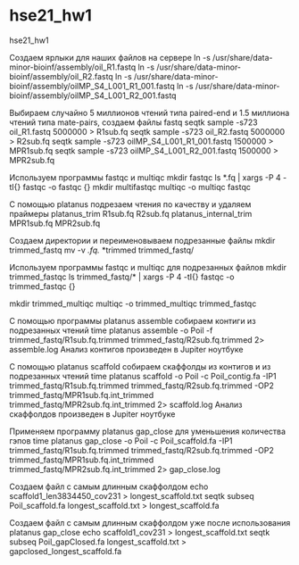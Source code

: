 # hse21_hw1
hse21_hw1

Создаем ярлыки для наших файлов на сервере
ln -s /usr/share/data-minor-bioinf/assembly/oil_R1.fastq
ln -s /usr/share/data-minor-bioinf/assembly/oil_R2.fastq
ln -s /usr/share/data-minor-bioinf/assembly/oilMP_S4_L001_R1_001.fastq
ln -s /usr/share/data-minor-bioinf/assembly/oilMP_S4_L001_R2_001.fastq

Выбираем случайно 5 миллионов чтений типа paired-end и 1.5 миллиона чтений типа mate-pairs, создаем файлы fastq
seqtk sample -s723 oil_R1.fastq 5000000 > R1sub.fq
seqtk sample -s723 oil_R2.fastq 5000000 > R2sub.fq
seqtk sample -s723 oilMP_S4_L001_R1_001.fastq 1500000 > MPR1sub.fq
seqtk sample -s723 oilMP_S4_L001_R2_001.fastq 1500000 > MPR2sub.fq

Используем программы fastqc и multiqc
mkdir fastqc
ls *.fq | xargs -P 4 -tI{} fastqc -o fastqc {}
mkdir multifastqc 
multiqc -o multiqc fastqc

С помощью platanus подрезаем чтения по качеству и удаляем праймеры
platanus_trim R1sub.fq R2sub.fq
platanus_internal_trim MPR1sub.fq MPR2sub.fq

Создаем директории и переименовываем подрезанные файлы
mkdir trimmed_fastq
mv -v *.fq.* *trimmed trimmed_fastq/

Используем программы fastqc и multiqc для подрезанных файлов
mkdir trimmed_fastqc
ls trimmed_fastq/* | xargs -P 4 -tI{} fastqc -o trimmed_fastqc {}

mkdir trimmed_multiqc
multiqc -o trimmed_multiqc trimmed_fastqc

С помощью программы platanus assemble собираем контиги из подрезанных чтений
time platanus assemble -o Poil -f trimmed_fastq/R1sub.fq.trimmed trimmed_fastq/R2sub.fq.trimmed 2> assemble.log
Анализ контигов произведен в Jupiter ноутбуке

С помощью platanus scaffold собираем скаффолды из контигов и из подрезанных чтений
time platanus scaffold -o Poil -c Poil_contig.fa -IP1 trimmed_fastq/R1sub.fq.trimmed  trimmed_fastq/R2sub.fq.trimmed -OP2 trimmed_fastq/MPR1sub.fq.int_trimmed trimmed_fastq/MPR2sub.fq.int_trimmed 2> scaffold.log
Анализ скаффолдов произведен в Jupiter ноутбуке

Применяем программу platanus gap_close для уменьшения количества гэпов
time platanus gap_close -o Poil -c Poil_scaffold.fa -IP1 trimmed_fastq/R1sub.fq.trimmed  trimmed_fastq/R2sub.fq.trimmed -OP2 trimmed_fastq/MPR1sub.fq.int_trimmed trimmed_fastq/MPR2sub.fq.int_trimmed 2> gap_close.log

Создаем файл с самым длинным скаффолдом
echo scaffold1_len3834450_cov231 > longest_scaffold.txt
seqtk subseq Poil_scaffold.fa longest_scaffold.txt > longest_scaffold.fa

Создаем файл с самым длинным скаффолдом уже после использования platanus gap_close
echo scaffold1_cov231 > longest_scaffold.txt
seqtk subseq Poil_gapClosed.fa longest_scaffold.txt > gapclosed_longest_scaffold.fa
